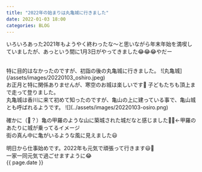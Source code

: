 ```yaml
---
title: "2022年の始まりは丸亀城に行きました"
date: 2022-01-03 18:00
categories: BLOG
---  
```

いろいろあった2021年もようやく終わったな〜と思いながら年末年始を満喫していましたが、あっという間に1月3日がやってきました😂😂😂やだー  

<br>
特に目的はなかったのですが、初詣の後の丸亀城に行きました。  
![丸亀城](/assets/images/20220103_oshiro.jpeg)  
<br>
お正月と特に関係ありませんが、寒空のお城は楽しいです🏯  
子どもたちも頂上まで走って登りました。  
<br>
丸亀城は香川に来て初めて知ったのですが、亀山の上に建っている事で、亀山城とも呼ばれるようです。  
![](../assets/images/20220103-osiro.png)

確かに（🦀？）亀の甲羅のような山に築城された城だなと感じました🐢🐢←甲羅のあたりに城が乗ってるイメージ  
街の真ん中に亀がいるような風に見えました😃  

明日から仕事始めです。2022年も元気で頑張って行きます😃💪  
一家一同元気で過ごせますように😂  
{{ page.date }}